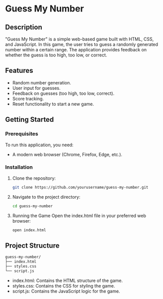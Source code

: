 # Guess My Number

## Description
"Guess My Number" is a simple web-based game built with HTML, CSS, and JavaScript. In this game, the user tries to guess a randomly generated number within a certain range. The application provides feedback on whether the guess is too high, too low, or correct.

## Features
- Random number generation.
- User input for guesses.
- Feedback on guesses (too high, too low, correct).
- Score tracking.
- Reset functionality to start a new game.

## Getting Started

### Prerequisites
To run this application, you need:
- A modern web browser (Chrome, Firefox, Edge, etc.).

### Installation
1. Clone the repository:
   ```bash
   git clone https://github.com/yourusername/guess-my-number.git
2. Navigate to the project directory:
   ```bash
   cd guess-my-number
3. Running the Game
   Open the index.html file in your preferred web browser:
   ```bash
   open index.html
## Project Structure
   ```bash
   guess-my-number/
   ├── index.html
   ├── styles.css
   └── script.js
```
* index.html: Contains the HTML structure of the game.
* styles.css: Contains the CSS for styling the game.
* script.js: Contains the JavaScript logic for the game.
